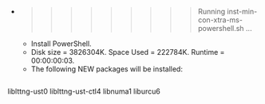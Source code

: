 * >>>>>>>>> Running inst-min-con-xtra-ms-powershell.sh ...
  * Install PowerShell.
  * Disk size = 3826304K. Space Used = 222784K. Runtime = 00:00:00:03.
  * The following NEW packages will be installed:
  ```bash
liblttng-ust0 liblttng-ust-ctl4 libnuma1 liburcu6
  ```
